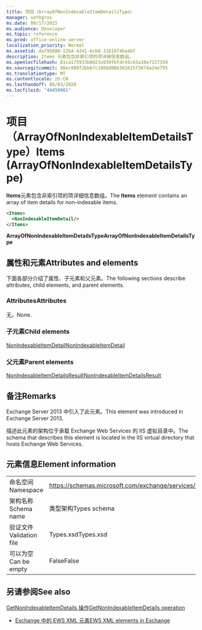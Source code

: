 ```yaml
---
title: 项目（ArrayOfNonIndexableItemDetailsType）
manager: sethgros
ms.date: 09/17/2015
ms.audience: Developer
ms.topic: reference
ms.prod: office-online-server
localization_priority: Normal
ms.assetid: da795880-12b4-4341-bcb8-31616f4ba46f
description: Items 元素包含非索引项的项详细信息数组。
ms.openlocfilehash: 81ca175933b0d23a939f6fdc45cb5a10e7157350
ms.sourcegitcommit: 88ec988f2bb67c1866d06b361615f3674a24e795
ms.translationtype: MT
ms.contentlocale: zh-CN
ms.lasthandoff: 06/03/2020
ms.locfileid: "44459901"
---
```

# <a name="items-arrayofnonindexableitemdetailstype"></a><span data-ttu-id="20b19-103">项目（ArrayOfNonIndexableItemDetailsType）</span><span class="sxs-lookup"><span data-stu-id="20b19-103">Items (ArrayOfNonIndexableItemDetailsType)</span></span>

<span data-ttu-id="20b19-104">**Items**元素包含非索引项的项详细信息数组。</span><span class="sxs-lookup"><span data-stu-id="20b19-104">The **Items** element contains an array of item details for non-indexable items.</span></span> 
  
```XML
<Items>
  <NonIndexableItemDetail/>
</Items>
```

 <span data-ttu-id="20b19-105">**ArrayOfNonIndexableItemDetailsType**</span><span class="sxs-lookup"><span data-stu-id="20b19-105">**ArrayOfNonIndexableItemDetailsType**</span></span>
## <a name="attributes-and-elements"></a><span data-ttu-id="20b19-106">属性和元素</span><span class="sxs-lookup"><span data-stu-id="20b19-106">Attributes and elements</span></span>

<span data-ttu-id="20b19-107">下面各部分介绍了属性、子元素和父元素。</span><span class="sxs-lookup"><span data-stu-id="20b19-107">The following sections describe attributes, child elements, and parent elements.</span></span>
  
### <a name="attributes"></a><span data-ttu-id="20b19-108">Attributes</span><span class="sxs-lookup"><span data-stu-id="20b19-108">Attributes</span></span>

<span data-ttu-id="20b19-109">无。</span><span class="sxs-lookup"><span data-stu-id="20b19-109">None.</span></span>
  
### <a name="child-elements"></a><span data-ttu-id="20b19-110">子元素</span><span class="sxs-lookup"><span data-stu-id="20b19-110">Child elements</span></span>

[<span data-ttu-id="20b19-111">NonIndexableItemDetail</span><span class="sxs-lookup"><span data-stu-id="20b19-111">NonIndexableItemDetail</span></span>](nonindexableitemdetail.md)
  
### <a name="parent-elements"></a><span data-ttu-id="20b19-112">父元素</span><span class="sxs-lookup"><span data-stu-id="20b19-112">Parent elements</span></span>

[<span data-ttu-id="20b19-113">NonIndexableItemDetailsResult</span><span class="sxs-lookup"><span data-stu-id="20b19-113">NonIndexableItemDetailsResult</span></span>](nonindexableitemdetailsresult.md)
  
## <a name="remarks"></a><span data-ttu-id="20b19-114">备注</span><span class="sxs-lookup"><span data-stu-id="20b19-114">Remarks</span></span>

<span data-ttu-id="20b19-115">Exchange Server 2013 中引入了此元素。</span><span class="sxs-lookup"><span data-stu-id="20b19-115">This element was introduced in Exchange Server 2013.</span></span>
  
<span data-ttu-id="20b19-116">描述此元素的架构位于承载 Exchange Web Services 的 IIS 虚拟目录中。</span><span class="sxs-lookup"><span data-stu-id="20b19-116">The schema that describes this element is located in the IIS virtual directory that hosts Exchange Web Services.</span></span>
  
## <a name="element-information"></a><span data-ttu-id="20b19-117">元素信息</span><span class="sxs-lookup"><span data-stu-id="20b19-117">Element information</span></span>

|||
|:-----|:-----|
|<span data-ttu-id="20b19-118">命名空间</span><span class="sxs-lookup"><span data-stu-id="20b19-118">Namespace</span></span>  <br/> |https://schemas.microsoft.com/exchange/services/2006/types  <br/> |
|<span data-ttu-id="20b19-119">架构名称</span><span class="sxs-lookup"><span data-stu-id="20b19-119">Schema name</span></span>  <br/> |<span data-ttu-id="20b19-120">类型架构</span><span class="sxs-lookup"><span data-stu-id="20b19-120">Types schema</span></span>  <br/> |
|<span data-ttu-id="20b19-121">验证文件</span><span class="sxs-lookup"><span data-stu-id="20b19-121">Validation file</span></span>  <br/> |<span data-ttu-id="20b19-122">Types.xsd</span><span class="sxs-lookup"><span data-stu-id="20b19-122">Types.xsd</span></span>  <br/> |
|<span data-ttu-id="20b19-123">可以为空</span><span class="sxs-lookup"><span data-stu-id="20b19-123">Can be empty</span></span>  <br/> |<span data-ttu-id="20b19-124">False</span><span class="sxs-lookup"><span data-stu-id="20b19-124">False</span></span>  <br/> |
   
## <a name="see-also"></a><span data-ttu-id="20b19-125">另请参阅</span><span class="sxs-lookup"><span data-stu-id="20b19-125">See also</span></span>



[<span data-ttu-id="20b19-126">GetNonIndexableItemDetails 操作</span><span class="sxs-lookup"><span data-stu-id="20b19-126">GetNonIndexableItemDetails operation</span></span>](getnonindexableitemdetails-operation.md)


- [<span data-ttu-id="20b19-127">Exchange 中的 EWS XML 元素</span><span class="sxs-lookup"><span data-stu-id="20b19-127">EWS XML elements in Exchange</span></span>](ews-xml-elements-in-exchange.md)

